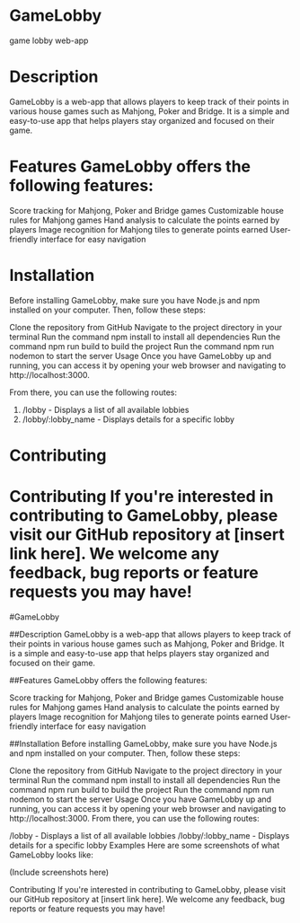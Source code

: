 # GameLobby
game lobby web-app

# Description

GameLobby is a web-app that allows players to keep track of their points in various house games such as Mahjong, Poker and Bridge. It is a simple and easy-to-use app that helps players stay organized and focused on their game.

# Features GameLobby offers the following features:

Score tracking for Mahjong, Poker and Bridge games Customizable house rules for Mahjong games Hand analysis to calculate the points earned by players Image recognition for Mahjong tiles to generate points earned User-friendly interface for easy navigation

# Installation

Before installing GameLobby, make sure you have Node.js and npm installed on your computer. Then, follow these steps:

Clone the repository from GitHub Navigate to the project directory in your terminal Run the command npm install to install all dependencies Run the command npm run build to build the project Run the command npm run nodemon to start the server Usage Once you have GameLobby up and running, you can access it by opening your web browser and navigating to http://localhost:3000.

From there, you can use the following routes:
1. /lobby - Displays a list of all available lobbies
2. /lobby/:lobby_name - Displays details for a specific lobby

# Contributing

Contributing If you're interested in contributing to GameLobby, please visit our GitHub repository at [insert link here]. We welcome any feedback, bug reports or feature requests you may have!
=======
#GameLobby

##Description
GameLobby is a web-app that allows players to keep track of their points in various house games such as Mahjong, Poker and Bridge. It is a simple and easy-to-use app that helps players stay organized and focused on their game.

##Features
GameLobby offers the following features:

Score tracking for Mahjong, Poker and Bridge games
Customizable house rules for Mahjong games
Hand analysis to calculate the points earned by players
Image recognition for Mahjong tiles to generate points earned
User-friendly interface for easy navigation

##Installation
Before installing GameLobby, make sure you have Node.js and npm installed on your computer. Then, follow these steps:

Clone the repository from GitHub
Navigate to the project directory in your terminal
Run the command npm install to install all dependencies
Run the command npm run build to build the project
Run the command npm run nodemon to start the server
Usage
Once you have GameLobby up and running, you can access it by opening your web browser and navigating to http://localhost:3000. From there, you can use the following routes:

/lobby - Displays a list of all available lobbies
/lobby/:lobby_name - Displays details for a specific lobby
Examples
Here are some screenshots of what GameLobby looks like:

(Include screenshots here)

Contributing
If you're interested in contributing to GameLobby, please visit our GitHub repository at [insert link here]. We welcome any feedback, bug reports or feature requests you may have!
